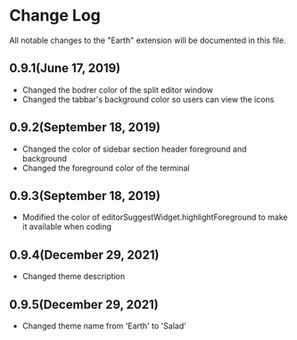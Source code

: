 # Change Log

All notable changes to the "Earth" extension will be documented in this file.

## 0.9.1(June 17, 2019)

- Changed the bodrer color of the split editor window
- Changed the tabbar's background color so users can view the icons

## 0.9.2(September 18, 2019)

- Changed the color of sidebar section header foreground and background
- Changed the foreground color of the terminal

## 0.9.3(September 18, 2019)

- Modified the color of editorSuggestWidget.highlightForeground to make it available when coding

## 0.9.4(December 29, 2021)
- Changed theme description

## 0.9.5(December 29, 2021)
- Changed theme name from 'Earth' to 'Salad'
